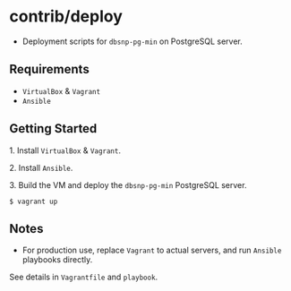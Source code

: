 # contrib/deploy

- Deployment scripts for `dbsnp-pg-min` on PostgreSQL server.


## Requirements

- `VirtualBox` & `Vagrant`
- `Ansible`


## Getting Started

1\. Install `VirtualBox` & `Vagrant`.

2\. Install `Ansible`.

3\. Build the VM and deploy the `dbsnp-pg-min` PostgreSQL server.

```
$ vagrant up
```


## Notes

- For production use, replace `Vagrant` to actual servers, and run `Ansible` playbooks directly.


See details in `Vagrantfile` and `playbook`.

